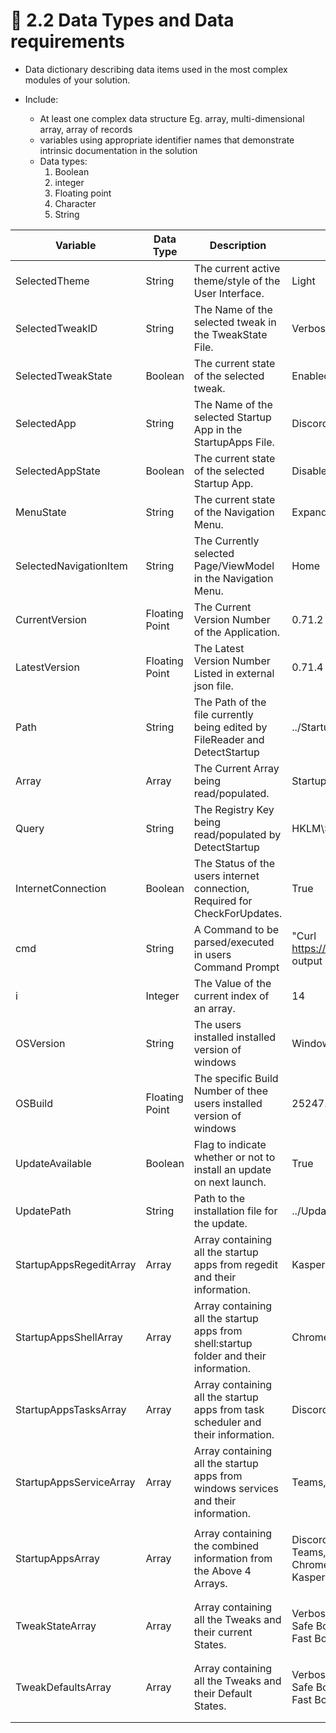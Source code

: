 # 🔢 2.2 Data Types and Data requirements

* Data dictionary describing data items used in the most complex modules of your solution.
*   Include:

    * At least one complex data structure Eg. array, multi-dimensional array, array of records
    * variables using appropriate identifier names that demonstrate intrinsic documentation in the solution
    * Data types:
      1. Boolean
      2. integer
      3. Floating point
      4. Character
      5. String



| Variable                | Data Type      | Description                                                                            | Example                                                                                                                                                            |
| ----------------------- | -------------- | -------------------------------------------------------------------------------------- | ------------------------------------------------------------------------------------------------------------------------------------------------------------------ |
| SelectedTheme           | String         | The current active theme/style of the User Interface.                                  | Light                                                                                                                                                              |
| SelectedTweakID         | String         | The Name of the selected tweak in the TweakState File.                                 | Verbose Startup                                                                                                                                                    |
| SelectedTweakState      | Boolean        | The current state of the selected tweak.                                               | Enabled                                                                                                                                                            |
| SelectedApp             | String         | The Name of the selected Startup App in the StartupApps File.                          | Discord                                                                                                                                                            |
| SelectedAppState        | Boolean        | The current state of the selected Startup App.                                         | Disabled                                                                                                                                                           |
| MenuState               | String         | The current state of the Navigation Menu.                                              | Expanded                                                                                                                                                           |
| SelectedNavigationItem  | String         | The Currently selected Page/ViewModel in the Navigation Menu.                          | Home                                                                                                                                                               |
| CurrentVersion          | Floating Point | The Current Version Number of the Application.                                         | 0.71.2                                                                                                                                                             |
| LatestVersion           | Floating Point | The Latest Version Number Listed in external json file.                                | 0.71.4                                                                                                                                                             |
| Path                    | String         | The Path of the file currently being edited by FileReader and DetectStartup            | ../StartupApps.yml                                                                                                                                                 |
| Array                   | Array          | The Current Array being read/populated.                                                | StartupAppsArray()                                                                                                                                                 |
| Query                   | String         | The Registry Key being read/populated by DetectStartup                                 | HKLM\SOFTWARE\Microsoft\Windows\CurrentVersion\Run                                                                                                                 |
| InternetConnection      | Boolean        | The Status of the users internet connection, Required for CheckForUpdates.             | True                                                                                                                                                               |
| cmd                     | String         | A Command to be parsed/executed in users Command Prompt                                | "Curl https://www.atomix.one/downloads/ASMPv0.71.4.exe --output ../Updates/ASMPv0.71.4.exe"                                                                        |
| i                       | Integer        | The Value of the current index of an array.                                            | 14                                                                                                                                                                 |
| OSVersion               | String         | The users installed installed version of windows                                       | Windows11                                                                                                                                                          |
| OSBuild                 | Floating Point | The specific Build Number of thee users installed version of windows                   | 25247.1000                                                                                                                                                         |
| UpdateAvailable         | Boolean        | Flag to indicate whether or not to install an update on next launch.                   | True                                                                                                                                                               |
| UpdatePath              | String         | Path to the installation file for the update.                                          | ../Updates/ASMPv0.71.4                                                                                                                                             |
| StartupAppsRegeditArray | Array          | Array containing all the startup apps from regedit and their information.              | Kaspersky Plus, KasperskyCyber, High, Enabled;                                                                                                                     |
| StartupAppsShellArray   | Array          | Array containing all the startup apps from shell:startup folder and their information. | Chrome, Google, None, Enabled;                                                                                                                                     |
| StartupAppsTasksArray   | Array          | Array containing all the startup apps from task scheduler and their information.       | Discord, DiscordInc, High, Enabled;                                                                                                                                |
| StartupAppsServiceArray | Array          | Array containing all the startup apps from windows services and their information.     | Teams, Microsoft, Low, Disabled;                                                                                                                                   |
| StartupAppsArray        | Array          | Array containing the combined information from the Above 4 Arrays.                     | <p>Discord, DiscordInc, High, Enabled;<br>Teams, Microsoft, Low, Disabled;<br>Chrome, Google, None, Enabled;<br>Kaspersky Plus, KasperskyCyber, High, Enabled;</p> |
| TweakStateArray         | Array          | Array containing all the Tweaks and their current States.                              | <p>Verbose Startup, Enabled<br>Safe Boot, Disabled<br>Fast Boot, Disabled</p>                                                                                      |
| TweakDefaultsArray      | Array          | Array containing all the Tweaks and their Default States.                              | <p>Verbose Startup, Disabled<br>Safe Boot, Disabled<br>Fast Boot, Enabled</p>                                                                                      |
|                         |                |                                                                                        |                                                                                                                                                                    |

